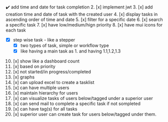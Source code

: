 :heavy_check_mark: add time and date for task completion
2.  [x] implement jwt
3.  [x] add creation time and date of task with the created user
4.  [x] display tasks in ascending order of time and date
5.  [x] filter for a specific date
6.  [x] search a specific task
7.  [x] have low/medium/hign priority
8.  [x] have mui icons for each task
-  [x] step wise task - like a stepper
  -  [x]  two types of task, simple or workflow type
  -  [x]  like having a main task as 1. and having 1.1,1.2,1.3
10.  [x] show like a dashboard count
  1.  [x]  based on priority
  2.  [x]  not started/in progress/completed
  3.  [x]  graphs
11. [x] can upload excel to create a tasklist
12. [x] can have multiple users
13. [x] maintain hierarchy for users
14. [x] can visualize tasks of users below/tagged under a superior user
15. [x] can send mail to complete a specific task if not sompleted
16. [x] can have tag(s) for all tasks
17. [x] superior user can create task for users below/tagged under them.